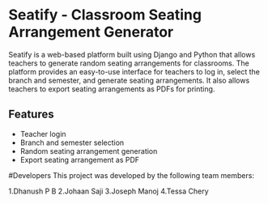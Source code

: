 

# Seatify - Classroom Seating Arrangement Generator

Seatify is a web-based platform built using Django and Python that allows teachers to generate random seating arrangements for classrooms. The platform provides an easy-to-use interface for teachers to log in, select the branch and semester, and generate seating arrangements. It also allows teachers to export seating arrangements as PDFs for printing.

## Features
- Teacher login
- Branch and semester selection
- Random seating arrangement generation
- Export seating arrangement as PDF

#Developers
This project was developed by the following team members:

1.Dhanush P B
2.Johaan Saji
3.Joseph Manoj
4.Tessa Chery
